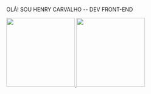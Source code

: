 OLÁ! SOU HENRY CARVALHO -- DEV FRONT-END
<div>
<a href="https://github.com/HenryCL">
<img height="180em" src="https://github-readme-stats.vercel.app/api/top-langs/?username=HenryCL&layout=compact&langs_count=7&theme=dracula"/>
<img height="180em" src="https://github-readme-stats.vercel.app/api?username=HenryCL&show_icons=true&theme=dracula&include_all_commits=true&count_private=true"/>
</div>
